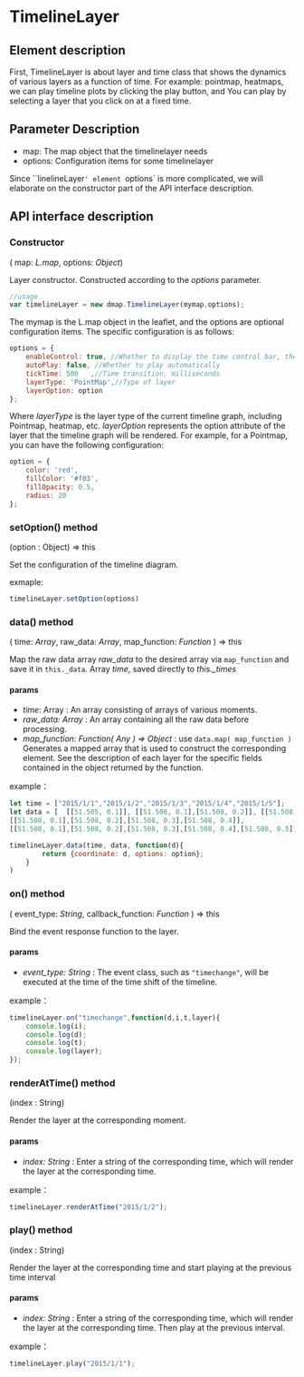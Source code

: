 # TimelineLayer

## Element description

First, TimelineLayer is about layer and time class that shows the dynamics of various layers as a function of time. For example: pointmap, heatmaps, we can play timeline plots by clicking the play button, and You can play by selecting a layer that you click on at a fixed time.

## Parameter Description

+ map:
    The map object that the timelinelayer needs
+ options: 
    Configuration items for some timelinelayer

Since ``linelineLayer`' element `options` is more complicated, we will elaborate on the constructor part of the API interface description.

## API interface description

### Constructor

( map: *L.map*, options: *Object*)

Layer constructor. Constructed according to the *options* parameter.

```javascript
//usage
var timelineLayer = new dmap.TimelineLayer(mymap,options);
```

The mymap is the L.map object in the leaflet, and the options are optional configuration items. The specific configuration is as follows:

```javascript
options = {
    enableControl: true, //Whether to display the time control bar, the default display
    autoPlay: false, //Whether to play automatically
    tickTime: 500	,//Time transition, milliseconds
    layerType: 'PointMap',//Type of layer
    layerOption: option
};
```

Where *layerType* is the layer type of the current timeline graph, including Pointmap, heatmap, etc. *layerOption* represents the option attribute of the layer that the timeline graph will be rendered. For example, for a Pointmap, you can have the following configuration:

```javascript
option = {
    color: 'red',
    fillColor: '#f03',
    fillOpacity: 0.5,
    radius: 20
};
```

### setOption() method

(option : Object) => this

Set the configuration of the timeline diagram.

exmaple:

```javascript
timelineLayer.setOption(options)
```

### data() method

( time: *Array*, raw_data: *Array*, map_function: *Function* ) => this

Map the raw data array *raw_data* to the desired array via `map_function` and save it in `this._data`. Array *time*, saved directly to *this._times*

#### params

- *time*: Array : An array consisting of arrays of various moments.
- *raw_data: Array* : An array containing all the raw data before processing.
- *map_function: Function( Any ) => Object* : use `data.map( map_function )`  Generates a mapped array that is used to construct the corresponding element. See the description of each layer for the specific fields contained in the object returned by the function.

example：

```javascript
let time = ["2015/1/1","2015/1/2","2015/1/3","2015/1/4","2015/1/5"];
let data = [  [[51.505, 0.1]], [[51.508, 0.1],[51.508, 0.2]], [[51.508, 0.1],[51.508, 0.2],[51.508, 0.3]], 
[[51.508, 0.1],[51.508, 0.2],[51.508, 0.3],[51.508, 0.4]], 
[[51.508, 0.1],[51.508, 0.2],[51.508, 0.3],[51.508, 0.4],[51.508, 0.5]]  ];

timelineLayer.data(time, data, function(d){
        return {coordinate: d, options: option};
    }
)
```

### on() method

( event_type: *String*, callback_function: *Function* ) => this

Bind the event response function to the layer.

#### params

- *event_type: String* : The event class, such as `"timechange"`, will be executed at the time of the time shift of the timeline.

example：

```javascript
timelineLayer.on("timechange",function(d,i,t,layer){
	console.log(i);
	console.log(d);
	console.log(t);
	console.log(layer);
});
```

### renderAtTime() method

(index : String)

Render the layer at the corresponding moment.

#### params

- *index: String* : Enter a string of the corresponding time, which will render the layer at the corresponding time.

example：

```javascript
timelineLayer.renderAtTime("2015/1/2");
```

### play() method

(index : String)

Render the layer at the corresponding time and start playing at the previous time interval

#### params

- *index: String* : Enter a string of the corresponding time, which will render the layer at the corresponding time. Then play at the previous interval.

example：

```javascript
timelineLayer.play("2015/1/1");
```

